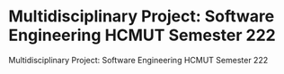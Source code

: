 # Multidisciplinary Project: Software Engineering HCMUT Semester 222
Multidisciplinary Project: Software Engineering HCMUT Semester 222
